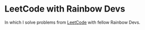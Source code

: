 # LeetCode with Rainbow Devs

In which I solve problems from [LeetCode](https://leetcode.com/) with fellow Rainbow Devs.
